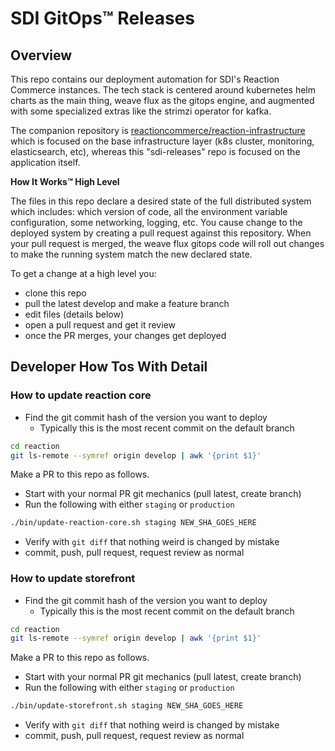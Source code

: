 # SDI GitOps™ Releases

## Overview

This repo contains our deployment automation for SDI's Reaction Commerce instances. The tech stack is centered around kubernetes helm charts as the main thing, weave flux as the gitops engine, and augmented with some specialized extras like the strimzi operator for kafka.

The companion repository is [reactioncommerce/reaction-infrastructure](https://github.com/reactioncommerce/reaction-infrastructure) which is focused on the base infrastructure layer (k8s cluster, monitoring, elasticsearch, etc), whereas this "sdi-releases" repo is focused on the application itself.

**How It Works™ High Level**

The files in this repo declare a desired state of the full distributed system which includes: which version of code, all the environment variable configuration, some networking, logging, etc. You cause change to the deployed system by creating a pull request against this repository. When your pull request is merged, the weave flux gitops code will roll out changes to make the running system match the new declared state.

To get a change at a high level you:

- clone this repo
- pull the latest develop and make a feature branch
- edit files (details below)
- open a pull request and get it review
- once the PR merges, your changes get deployed

## Developer How Tos With Detail

### How to update reaction core

- Find the git commit hash of the version you want to deploy
  - Typically this is the most recent commit on the default branch

```sh
cd reaction
git ls-remote --symref origin develop | awk '{print $1}'
```

Make a PR to this repo as follows.

- Start with your normal PR git mechanics (pull latest, create branch)
- Run the following with either `staging` or `production`

```sh
./bin/update-reaction-core.sh staging NEW_SHA_GOES_HERE
```

- Verify with `git diff` that nothing weird is changed by mistake
- commit, push, pull request, request review as normal

### How to update storefront

- Find the git commit hash of the version you want to deploy
  - Typically this is the most recent commit on the default branch

```sh
cd reaction
git ls-remote --symref origin develop | awk '{print $1}'
```

Make a PR to this repo as follows.

- Start with your normal PR git mechanics (pull latest, create branch)
- Run the following with either `staging` or `production`

```sh
./bin/update-storefront.sh staging NEW_SHA_GOES_HERE
```

- Verify with `git diff` that nothing weird is changed by mistake
- commit, push, pull request, request review as normal
